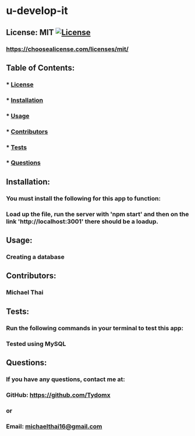 # u-develop-it
  ## License: MIT [![License](https://img.shields.io/badge/license-MIT-yellow)](./LICENSE)
  ### https://choosealicense.com/licenses/mit/

  ## Table of Contents: 
  ### * [License](#license)
  ### * [Installation](#installation)
  ### * [Usage](#usage)
  ### * [Contributors](#contributors)
  ### * [Tests](#tests)
  ### * [Questions](#questions)

  ## Installation:
  ### You must install the following for this app to function:
  ### Load up the file, run the server with 'npm start' and then on the link 'http://localhost:3001' there should be a loadup.

  ## Usage: 
  ### Creating a database

  ## Contributors:
  ### Michael Thai

  ## Tests: 
  ### Run the following commands in your terminal to test this app:
  ### Tested using MySQL

  ## Questions: 
  ### If you have any questions, contact me at:
  ### GitHub: https://github.com/Tydomx
  ### or
  ### Email: michaelthai16@gmail.com
